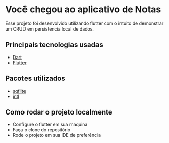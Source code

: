 # Você chegou ao aplicativo de Notas
Esse projeto foi desenvolvido utilizando flutter com o intuito de demonstrar um CRUD em persistencia local de dados.

## Principais tecnologias usadas

* [Dart](https://dart.dev/)
* [Flutter](https://docs.flutter.dev/)

## Pacotes utilizados

* [sqflite](https://pub.dev/packages/sqflite)
* [intl](https://pub.dev/packages/intl)

## Como rodar o projeto localmente

* Configure o flutter em sua maquina
* Faça o clone do repositório
* Rode o projeto em sua IDE de preferência
